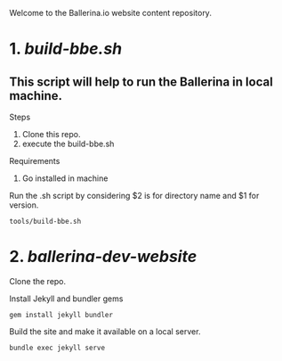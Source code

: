 Welcome to the Ballerina.io website content repository.

# 1. *build-bbe.sh*

## This script will help to run the Ballerina in local machine.

Steps
1. Clone this repo.
2. execute the build-bbe.sh 


Requirements
1. Go installed in machine

Run the .sh script by considering $2 is for directory name and $1 for version.
```
tools/build-bbe.sh 
```

# 2. *ballerina-dev-website*
Clone the repo.

Install Jekyll and bundler gems
```
gem install jekyll bundler
```

Build the site and make it available on a local server.
```
bundle exec jekyll serve
```
